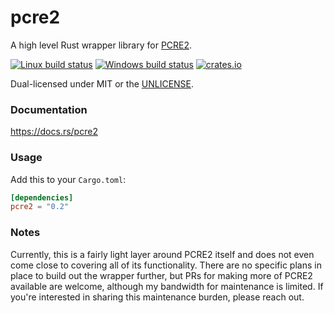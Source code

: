 pcre2
=====
A high level Rust wrapper library for [PCRE2](https://www.pcre.org/).

[![Linux build status](https://api.travis-ci.org/BurntSushi/rust-pcre2.png)](https://travis-ci.org/BurntSushi/rust-pcre2)
[![Windows build status](https://ci.appveyor.com/api/projects/status/github/BurntSushi/rust-pcre2?svg=true)](https://ci.appveyor.com/project/BurntSushi/rust-pcre2)
[![crates.io](https://img.shields.io/crates/v/pcre2.svg)](https://crates.io/crates/pcre2)

Dual-licensed under MIT or the [UNLICENSE](https://unlicense.org/).


### Documentation

https://docs.rs/pcre2


### Usage

Add this to your `Cargo.toml`:

```toml
[dependencies]
pcre2 = "0.2"
```


### Notes

Currently, this is a fairly light layer around PCRE2 itself and does not even
come close to covering all of its functionality. There are no specific plans
in place to build out the wrapper further, but PRs for making more of PCRE2
available are welcome, although my bandwidth for maintenance is limited. If
you're interested in sharing this maintenance burden, please reach out.
